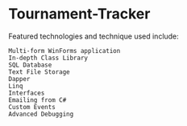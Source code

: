 # Tournament-Tracker 

Featured technologies and technique used include:

    Multi-form WinForms application
    In-depth Class Library
    SQL Database
    Text File Storage
    Dapper
    Linq
    Interfaces
    Emailing from C#
    Custom Events
    Advanced Debugging
    

